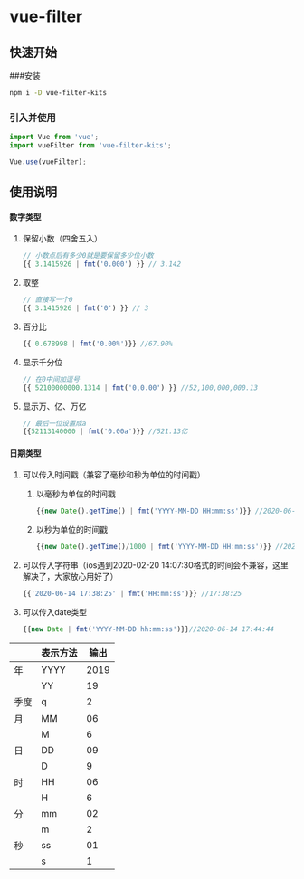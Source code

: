 # vue-filter

## 快速开始

###安装

```bash
npm i -D vue-filter-kits
```

### 引入并使用

```js
import Vue from 'vue';
import vueFilter from 'vue-filter-kits';

Vue.use(vueFilter);

```



## 使用说明

#### 数字类型

1. 保留小数（四舍五入）

   ```js
   // 小数点后有多少0就是要保留多少位小数
   {{ 3.1415926 | fmt('0.000') }} // 3.142
   ```

2. 取整

   ```js
   // 直接写一个0
   {{ 3.1415926 | fmt('0') }} // 3
   ```

3. 百分比

   ```js
   {{ 0.678998 | fmt('0.00%')}} //67.90%
   ```

   

4. 显示千分位

   ```js
   // 在0中间加逗号
   {{ 52100000000.1314 | fmt('0,0.00') }} //52,100,000,000.13
   ```

5. 显示万、亿、万亿

   ```js
   // 最后一位设置成a
   {{52113140000 | fmt('0.00a')}} //521.13亿
   ```

   

#### 日期类型

1. 可以传入时间戳（兼容了毫秒和秒为单位的时间戳）

   1. 以毫秒为单位的时间戳

      ```js
      {{new Date().getTime() | fmt('YYYY-MM-DD HH:mm:ss')}} //2020-06-14 17:38:25
      ```

   2. 以秒为单位的时间戳

      ```js
      {{new Date().getTime()/1000 | fmt('YYYY-MM-DD HH:mm:ss')}} //2020-06-14 17:38:25
      ```

2. 可以传入字符串（ios遇到2020-02-20 14:07:30格式的时间会不兼容，这里解决了，大家放心用好了）

   ```js
   {{'2020-06-14 17:38:25' | fmt('HH:mm:ss')}} //17:38:25
   ```

3. 可以传入date类型

   ```js
   {{new Date | fmt('YYYY-MM-DD hh:mm:ss')}}//2020-06-14 17:44:44
   ```



|      | 表示方法 | 输出 |
| ---- | -------- | ---- |
| 年   | YYYY     | 2019 |
|      | YY       | 19   |
| 季度 | q        | 2    |
| 月   | MM       | 06   |
|      | M        | 6    |
| 日   | DD       | 09   |
|      | D        | 9    |
| 时   | HH       | 06   |
|      | H        | 6    |
| 分   | mm       | 02   |
|      | m        | 2    |
| 秒   | ss       | 01   |
|      | s        | 1    |

